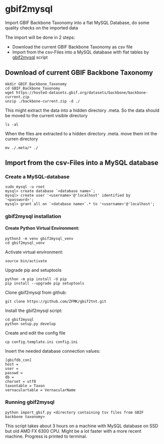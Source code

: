 # gbif2mysql
Import GBIF Backbone Taxonomy into a flat MySQL Database, do some quality checks on the imported data

The import will be done in 2 steps:

  - Download the current GBIF Backbone Taxonomy as csv file
  - Import from the csv-Files into a MySQL database with flat tables by [gbif2mysql](#gbif2mysql) script



## Download of current GBIF Backbone Taxonomy

    mkdir GBIF_Backbone_Taxonomy
    cd GBIF_Backbone_Taxonomy
    wget https://hosted-datasets.gbif.org/datasets/backbone/backbone-current.zip
    unzip ./backbone-current.zip -d ./
    
This might extract the data into a hidden directory .meta. So the data should be moved to the current visible directory

    ls -al

When the files are extracted to a hidden directory .meta. move them int the curren directory

    mv ./.meta/* ./

## Import from the csv-Files into a MySQL database

### Create a MySQL-database

    sudo mysql -u root
    mysql> create database `<database name>`;
    mysql> create user '<username>'@'localhost' identified by '<password>';
    mysql> grant all on `<database name>`.* to '<username>'@'localhost';


### gbif2mysql installation

#### Create Python Virtual Environment:


    python3 -m venv gbif2mysql_venv
    cd gbif2mysql_venv


Activate virtual environment:

    source bin/activate

Upgrade pip and setuptools

    python -m pip install -U pip
    pip install --upgrade pip setuptools

Clone gbif2mysql from github: 

    git clone https://github.com/ZFMK/gbif2tnt.git


Install the gbif2mysql script:

    cd gbif2mysql
    python setup.py develop

Create and edit the config file

    cp config.template.ini config.ini

Insert the needed database connection values:

    [gbifdb_con]
    host = 
    user = 
    passwd =  
    db = 
    charset = utf8
    taxontable = Taxon
    vernaculartable = VernacularName

### Running gbif2mysql

    python import_gbif.py <directory containing tsv files from GBIF backbone taxonomy>


This script takes about 3 hours on a machine with MySQL database on SSD but old AMD FX 6300 CPU. Might be a lot faster with a more recent machine. Progress is printed to terminal.

